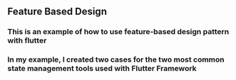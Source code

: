 ## Feature Based Design

### This is an example of how to use feature-based design pattern with flutter

### In my example, I created two cases for the two most common state management tools used with Flutter Framework
